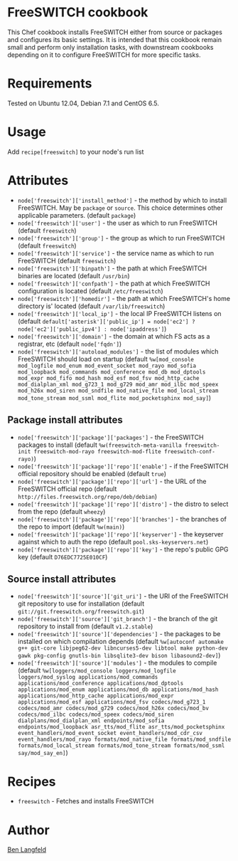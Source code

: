 # FreeSWITCH cookbook

This Chef cookbook installs FreeSWITCH either from source or packages and configures its basic settings. It is intended that this cookbook remain small and perform only installation tasks, with downstream cookbooks depending on it to configure FreeSWITCH for more specific tasks.

# Requirements

Tested on Ubuntu 12.04, Debian 7.1 and CentOS 6.5.

# Usage

Add `recipe[freeswitch]` to your node's run list

# Attributes

* `node['freeswitch']['install_method']` - the method by which to install FreeSWITCH. May be `package` or `source`. This choice determines other applicable parameters. (default `package`)
* `node['freeswitch']['user']` - the user as which to run FreeSWITCH (default `freeswitch`)
* `node['freeswitch']['group']` - the group as which to run FreeSWITCH (default `freeswitch`)
* `node['freeswitch']['service']` - the service name as which to run FreeSWITCH (default `freeswitch`)
* `node['freeswitch']['binpath']` - the path at which FreeSWITCH binaries are located (default `/usr/bin`)
* `node['freeswitch']['confpath']` - the path at which FreeSWITCH configuration is located (default `/etc/freeswitch`)
* `node['freeswitch']['homedir']` - the path at which FreeSWITCH's home directory is' located (default `/var/lib/freeswitch`)
* `node['freeswitch']['local_ip']` - the local IP FreeSWITCH listens on (default `default['asterisk']['public_ip'] = node['ec2'] ? node['ec2']['public_ipv4'] : node['ipaddress']`)
* `node['freeswitch']['domain']` - the domain at which FS acts as a registrar, etc (default `node['fqdn']`)
* `node['freeswitch']['autoload_modules']` - the list of modules which FreeSWITCH should load on startup (default `%w[mod_console mod_logfile mod_enum mod_event_socket mod_rayo mod_sofia mod_loopback mod_commands mod_conference mod_db mod_dptools mod_expr mod_fifo mod_hash mod_esf mod_fsv mod_http_cache mod_dialplan_xml mod_g723_1 mod_g729 mod_amr mod_ilbc mod_speex mod_h26x mod_siren mod_sndfile mod_native_file mod_local_stream mod_tone_stream mod_ssml mod_flite mod_pocketsphinx mod_say]`)

## Package install attributes
* `node['freeswitch']['package']['packages']` - the FreeSWITCH packages to install (default `%w(freeswitch-meta-vanilla freeswitch-init freeswitch-mod-rayo freeswitch-mod-flite freeswitch-conf-rayo)`)
* `node['freeswitch']['package']['repo']['enable']` - if the FreeSWITCH official repository should be enabled (default `true`)
* `node['freeswitch']['package']['repo']['url']` - the URL of the FreeSWITCH official repo (default `http://files.freeswitch.org/repo/deb/debian`)
* `node['freeswitch']['package']['repo']['distro']` - the distro to select from the repo (default `wheezy`)
* `node['freeswitch']['package']['repo']['branches']` - the branches of the repo to import (default `%w(main)`)
* `node['freeswitch']['package']['repo']['keyserver']` - the keyserver against which to auth the repo (default `pool.sks-keyservers.net`)
* `node['freeswitch']['package']['repo']['key']` - the repo's public GPG key (default `D76EDC7725E010CF`)

## Source install attributes
* `node['freeswitch']['source']['git_uri']` - the URI of the FreeSWITCH git repository to use for installation (default `git://git.freeswitch.org/freeswitch.git`)
* `node['freeswitch']['source']['git_branch']` - the branch of the git repository to install from (default `v1.2.stable`)
* `node['freeswitch']['source']['dependencies']` - the packages to be installed on which compilation depends (default `%w[autoconf automake g++ git-core libjpeg62-dev libncurses5-dev libtool make python-dev gawk pkg-config gnutls-bin libsqlite3-dev bison libasound2-dev]`)
* `node['freeswitch']['source']['modules']` - the modules to compile (default `%w[loggers/mod_console loggers/mod_logfile loggers/mod_syslog applications/mod_commands applications/mod_conference applications/mod_dptools applications/mod_enum applications/mod_db applications/mod_hash applications/mod_http_cache applications/mod_expr applications/mod_esf applications/mod_fsv codecs/mod_g723_1 codecs/mod_amr codecs/mod_g729 codecs/mod_h26x codecs/mod_bv codecs/mod_ilbc codecs/mod_speex codecs/mod_siren dialplans/mod_dialplan_xml endpoints/mod_sofia endpoints/mod_loopback asr_tts/mod_flite asr_tts/mod_pocketsphinx event_handlers/mod_event_socket event_handlers/mod_cdr_csv event_handlers/mod_rayo formats/mod_native_file formats/mod_sndfile formats/mod_local_stream formats/mod_tone_stream formats/mod_ssml say/mod_say_en]`)

# Recipes

* `freeswitch` - Fetches and installs FreeSWITCH

# Author

[Ben Langfeld](@benlangfeld)

